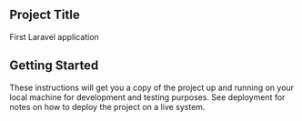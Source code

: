 <html>
<head>
</head>
<body>
<h2>Project Title</h2>
<p>First Laravel application</p>
<h2>Getting Started</h2>
<p>These instructions will get you a copy of the project up and running on your local machine for development and testing purposes. See deployment for notes on how to deploy the project on a live system.</p>
</body>
</html>
